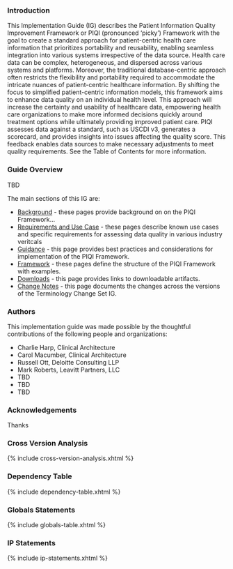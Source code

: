 ### Introduction

This Implementation Guide (IG) describes the Patient Information Quality Improvement Framework or PIQI (pronounced ‘picky’) Framework with the goal to create a standard approach for patient-centric health care information that prioritizes portability and reusability, enabling seamless integration into various systems irrespective of the data source. Health care data can be complex, heterogeneous, and dispersed across various systems and platforms. Moreover, the traditional database-centric approach often restricts the flexibility and portability required to accommodate the intricate nuances of patient-centric healthcare information. By shifting the focus to simplified patient-centric information models, this framework aims to enhance data quality on an individual health level. This approach will increase the certainty and usability of healthcare data, empowering health care organizations to make more informed decisions quickly around treatment options while ultimately providing improved patient care. PIQI assesses data against a standard, such as USCDI v3, generates a scorecard, and provides insights into issues affecting the quality score. This feedback enables data sources to make necessary adjustments to meet quality requirements. See the Table of Contents for more information.

### Guide Overview

TBD

The main sections of this IG are:


*   [Background](background.html) - these pages provide background on on the PIQI Framework...
*   [Requirements and Use Case](requirements_and_use_case.html) - these pages describe known use cases and specific requirements for assessing data quality in various industry veritcals
*   [Guidance](guidance.html) - this page provides best practices and considerations for implementation of the PIQI Framework.
*   [Framework](piqi_overview.html) - these pages define the structure of the PIQI Framework with examples.
*   [Downloads](downloads.html) - this page provides links to downloadable artifacts.
*   [Change Notes](changes.html) - this page documents the changes across the versions of the Terminology Change Set IG.

### Authors

This implementation guide was made possible by the thoughtful contributions of the following people and organizations:

*   Charlie Harp, Clinical Architecture
*   Carol Macumber, Clinical Architecture
*   Russell Ott, Deloitte Consulting LLP
*   Mark Roberts, Leavitt Partners, LLC
*   TBD
*   TBD
*   TBD

### Acknowledgements

Thanks

### Cross Version Analysis

{% include cross-version-analysis.xhtml %}

### Dependency Table

{% include dependency-table.xhtml %}

### Globals Statements

{% include globals-table.xhtml %}

### IP Statements

{% include ip-statements.xhtml %}
